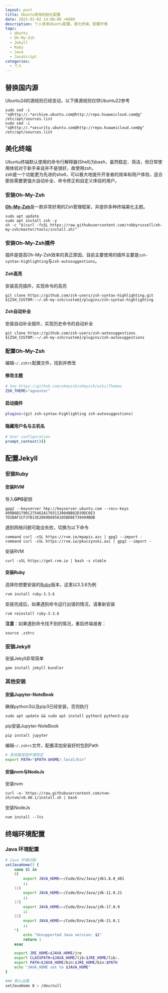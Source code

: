 ```yaml
---
layout: post
title: Ubuntu常用初始化配置
date: 2025-01-02 14:00:00 +0800
description: 个人常用Ubuntu配置，美化终端，配置环境
tags:
  - Ubuntu
  - Oh-My-Zsh
  - Jekyll
  - Ruby
  - Java
  - JavaScript
categories:
  - 个人
---
```


## 替换国内源

Ubuntu24的源规则已经变动，以下换源规则仅供Ubuntu22参考

```shell
sudo sed -i "s@http://.*archive.ubuntu.com@http://repo.huaweicloud.com@g" /etc/apt/sources.list
sudo sed -i "s@http://.*security.ubuntu.com@http://repo.huaweicloud.com@g" /etc/apt/sources.list
```

## 美化终端

Ubuntu终端默认使用的命令行解释器(Shell)为bash，虽然稳定、简洁，但日常使用体验对于新手来说并不是很好，故使用zsh。\
zsh是一个功能更为先进的shell，可以极大地提升开发者的效率和用户体验，适合那些需要更强大自动补全、命令修正和自定义体验的用户。

### 安装Oh-My-Zsh

[**Oh-My-Zsh**](https://ohmyz.sh/)是一款非常好用的Zsh管理框架，并提供多种终端美化主题。

```shell
sudo apt update
sudo apt install zsh -y
sh -c "$(curl -fsSL https://raw.githubusercontent.com/robbyrussell/oh-my-zsh/master/tools/install.sh)"
```

### 安装Oh-My-Zsh插件

插件是提高Oh-My-Zsh效率的真正原因，目前主要使用的插件主要是`zsh-syntax-highlighting`与`zsh-autosuggestions`。

#### Zsh高亮

安装高亮插件，实现命令的高亮

```shell
git clone https://github.com/zsh-users/zsh-syntax-highlighting.git ${ZSH_CUSTOM:-~/.oh-my-zsh/custom}/plugins/zsh-syntax-highlighting
```

#### Zsh自动补全

安装自动补全插件，实现历史命令的自动补全

```shell
git clone https://github.com/zsh-users/zsh-autosuggestions ${ZSH_CUSTOM:-~/.oh-my-zsh/custom}/plugins/zsh-autosuggestions
```

### 配置Oh-My-Zsh

编辑`~/.zshrc`配置文件，找到并修改

#### 修改主题

```zsh
# See https://github.com/ohmyzsh/ohmyzsh/wiki/Themes
ZSH_THEME="agnoster"
```

#### 启动插件

```zsh
plugins=(git zsh-syntax-highlighting zsh-autosuggestions)
```

#### 隐藏用户名与主机名

```zsh
# User configuration
prompt_context(){}
```

## 配置Jekyll

### 安装Ruby

#### 安装RVM

导入**GPG**密钥

```shell
gpg2 --keyserver hkp://keyserver.ubuntu.com --recv-keys 409B6B1796C275462A1703113804BB82D39DC0E3 7D2BAF1CF37B13E2069D6956105BD0E739499BDB
```

遇到网络问题可能会失败，切换为以下命令

```shell
command curl -sSL https://rvm.io/mpapis.asc | gpg2 --import -
command curl -sSL https://rvm.io/pkuczynski.asc | gpg2 --import -
```

安装RVM

```shell
curl -sSL https://get.rvm.io | bash -s stable 
```

#### 安装Ruby

选择你想要安装的[Ruby](https://www.ruby-lang.org/en/downloads/)版本，这里以3.3.6为例

```shell
rvm install ruby-3.3.6
```

安装完成后，如果遇到命令运行出错的情况，请重新安装

```shell
rvm reinstall ruby-3.3.6
```

**注意**：如果遇到命令找不到的情况，重启终端或者：

```shell
source .zshrc 
```

### 安装Jekyll

安装Jekyll非常简单

```shell
gem install jekyll bundler
```

### 其他安装

#### 安装Jupyter-NoteBook

确保python3以及pip3已经安装，否则执行

```shell
sudo apt update && sudo apt install python3 python3-pip
```

pip安装Jupyter-NoteBook

```shell
pip install jupyter
```

编辑`~/.zshrc`文件，配置添加安装好的包到Path

```zsh
# 具体路径视环境而定
export PATH="$PATH:$HOME/.local/bin"
```

#### 安装nvm与NodeJs

安装nvm

```shell
curl -o- https://raw.githubusercontent.com/nvm-sh/nvm/v0.40.1/install.sh | bash
```

安装NodeJs

```shell
nvm install --lts
```

## 终端环境配置

### Java 环境配置

```zsh
# Java 环境切换
setJavaHome() {
    case $1 in
    8)
        export JAVA_HOME=~/Code/Env/Java/jdk1.8.0_401
        ;;
    11)
        export JAVA_HOME=~/Code/Env/Java/jdk-11.0.21
        ;;
    17)
        export JAVA_HOME=~/Code/Env/Java/jdk-17.0.9
        ;;
    21)
        export JAVA_HOME=~/Code/Env/Java/jdk-21.0.1
        ;;
    *)
        echo "Unsupported Java version: $1"
        return 1
    esac

    export JRE_HOME=$JAVA_HOME/jre
    export CLASSPATH=$JAVA_HOME/lib:$JRE_HOME/lib:.
    export PATH=$JAVA_HOME/bin:$JRE_HOME/bin:$PATH
    echo "JAVA_HOME set to $JAVA_HOME"
}

### 默认设置
setJavaHome 8 > /dev/null
```
